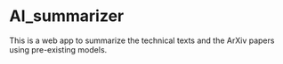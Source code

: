 # AI_summarizer
This is a web app to summarize the technical texts and the ArXiv papers using pre-existing models. 
